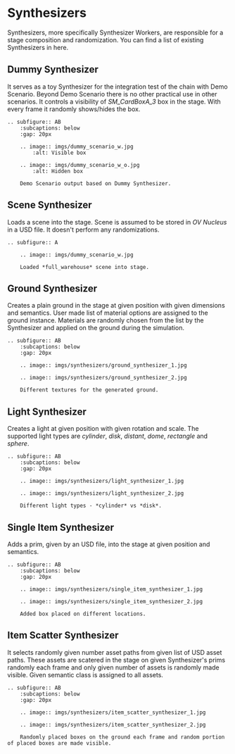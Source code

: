 # Synthesizers

Synthesizers, more specifically Synthesizer Workers, are responsible for a stage composition and randomization.
You can find a list of existing Synthesizers in here.

## Dummy Synthesizer

It serves as a toy Synthesizer for the integration test of the chain with Demo Scenario. Beyond Demo Scenario there is
no other practical use in other scenarios. It controls a visibility of *SM_CardBoxA_3* box in the stage. With every
frame it randomly shows/hides the box.

```{eval-rst}
.. subfigure:: AB
    :subcaptions: below
    :gap: 20px

    .. image:: imgs/dummy_scenario_w.jpg
        :alt: Visible box
    
    .. image:: imgs/dummy_scenario_w_o.jpg
        :alt: Hidden box

    Demo Scenario output based on Dummy Synthesizer.
```

## Scene Synthesizer

Loads a scene into the stage. Scene is assumed to be stored in *OV Nucleus* in a USD file. It doesn't perform any
randomizations.

```{eval-rst}
.. subfigure:: A

    .. image:: imgs/dummy_scenario_w.jpg

    Loaded *full_warehouse* scene into stage.
```

## Ground Synthesizer

Creates a plain ground in the stage at given position with given dimensions and semantics. User made list of material
options are assigned to the ground instance. Materials are randomly chosen from the list by the Synthesizer and applied on the ground during the simulation.

```{eval-rst}
.. subfigure:: AB
    :subcaptions: below
    :gap: 20px

    .. image:: imgs/synthesizers/ground_synthesizer_1.jpg
    
    .. image:: imgs/synthesizers/ground_synthesizer_2.jpg

    Different textures for the generated ground.
```

## Light Synthesizer

Creates a light at given position with given rotation and scale. The supported light types are *cylinder*, *disk*, *distant*, *dome*, *rectangle* and *sphere*.

```{eval-rst}
.. subfigure:: AB
    :subcaptions: below
    :gap: 20px

    .. image:: imgs/synthesizers/light_synthesizer_1.jpg
    
    .. image:: imgs/synthesizers/light_synthesizer_2.jpg

    Different light types - *cylinder* vs *disk*.
```

## Single Item Synthesizer

Adds a prim, given by an USD file, into the stage at given position and semantics.

```{eval-rst}
.. subfigure:: AB
    :subcaptions: below
    :gap: 20px

    .. image:: imgs/synthesizers/single_item_synthesizer_1.jpg
    
    .. image:: imgs/synthesizers/single_item_synthesizer_2.jpg

    Added box placed on different locations.
```

## Item Scatter Synthesizer

It selects randomly given number asset paths from given list of USD asset paths. These assets are scatered in the stage on given Synthesizer's prims randomly each frame and only given number of assets is randomly made visible. Given semantic class is assigned to all assets.

```{eval-rst}
.. subfigure:: AB
    :subcaptions: below
    :gap: 20px

    .. image:: imgs/synthesizers/item_scatter_synthesizer_1.jpg
    
    .. image:: imgs/synthesizers/item_scatter_synthesizer_2.jpg

    Randomly placed boxes on the ground each frame and random portion of placed boxes are made visible.
``` 
